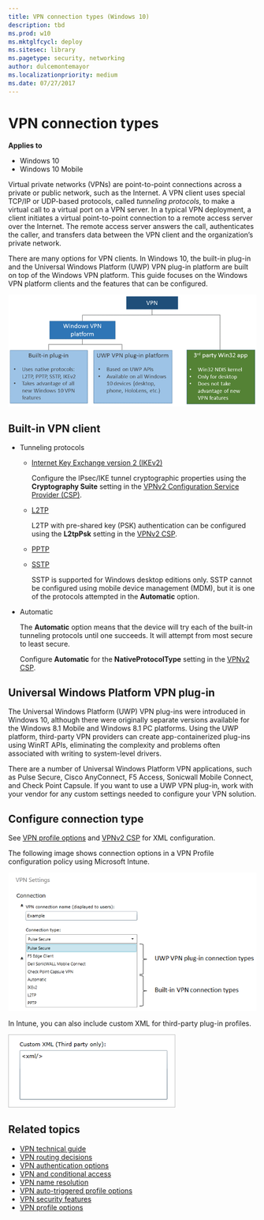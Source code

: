 ```yaml
---
title: VPN connection types (Windows 10)
description: tbd
ms.prod: w10
ms.mktglfcycl: deploy
ms.sitesec: library
ms.pagetype: security, networking
author: dulcemontemayor
ms.localizationpriority: medium
ms.date: 07/27/2017
---
```


# VPN connection types

**Applies to**
-   Windows 10
-   Windows 10 Mobile

Virtual private networks (VPNs) are point-to-point connections across a private or public network, such as the Internet. A VPN client uses special TCP/IP or UDP-based protocols, called *tunneling protocols*, to make a virtual call to a virtual port on a VPN server. In a typical VPN deployment, a client initiates a virtual point-to-point connection to a remote access server over the Internet. The remote access server answers the call, authenticates the caller, and transfers data between the VPN client and the organization’s private network.

There are many options for VPN clients. In Windows 10, the built-in plug-in and the Universal Windows Platform (UWP) VPN plug-in platform are built on top of the Windows VPN platform. This guide focuses on the Windows VPN platform clients and the features that can be configured. 

![VPN connection types](images/vpn-connection.png)

## Built-in VPN client

- Tunneling protocols

    - [Internet Key Exchange version 2 (IKEv2)](https://technet.microsoft.com/library/ff687731.aspx)

      Configure the IPsec/IKE tunnel cryptographic properties using the **Cryptography Suite** setting in the [VPNv2 Configuration Service Provider (CSP)](https://msdn.microsoft.com/library/windows/hardware/dn914776.aspx).
           
    - [L2TP](https://technet.microsoft.com/library/ff687761.aspx)

      L2TP with pre-shared key (PSK) authentication can be configured using the **L2tpPsk** setting in the [VPNv2 CSP](https://msdn.microsoft.com/library/windows/hardware/dn914776.aspx).
    
    - [PPTP](https://technet.microsoft.com/library/ff687676.aspx)

    - [SSTP](https://technet.microsoft.com/library/ff687819.aspx)

        SSTP is supported for Windows desktop editions only. SSTP cannot be configured using mobile device management (MDM), but it is one of the protocols attempted in the **Automatic** option.
        
- Automatic

    The **Automatic** option means that the device will try each of the built-in tunneling protocols until one succeeds. It will attempt from most secure to least secure. 

    Configure **Automatic** for the **NativeProtocolType** setting in the [VPNv2 CSP](https://msdn.microsoft.com/library/windows/hardware/dn914776.aspx).
    
  
 
## Universal Windows Platform VPN plug-in

The Universal Windows Platform (UWP) VPN plug-ins were introduced in Windows 10, although there were originally separate versions available for the Windows 8.1 Mobile and Windows 8.1 PC platforms. Using the UWP platform, third-party VPN providers can create app-containerized plug-ins using WinRT APIs, eliminating the complexity and problems often associated with writing to system-level drivers.  

There are a number of Universal Windows Platform VPN applications, such as Pulse Secure, Cisco AnyConnect, F5 Access, Sonicwall Mobile Connect, and Check Point Capsule. If you want to use a UWP VPN plug-in, work with your vendor for any custom settings needed to configure your VPN solution.

## Configure connection type

See [VPN profile options](vpn-profile-options.md) and [VPNv2 CSP](https://msdn.microsoft.com/library/windows/hardware/dn914776.aspx) for XML configuration. 

The following image shows connection options in a VPN Profile configuration policy using Microsoft Intune.

![Available connection types](images/vpn-connection-intune.png)
     
In Intune, you can also include custom XML for third-party plug-in profiles.

![Custom XML](images/vpn-custom-xml-intune.png)


## Related topics

- [VPN technical guide](vpn-guide.md)
- [VPN routing decisions](vpn-routing.md)
- [VPN authentication options](vpn-authentication.md)
- [VPN and conditional access](vpn-conditional-access.md)
- [VPN name resolution](vpn-name-resolution.md)
- [VPN auto-triggered profile options](vpn-auto-trigger-profile.md)
- [VPN security features](vpn-security-features.md)
- [VPN profile options](vpn-profile-options.md)
    





